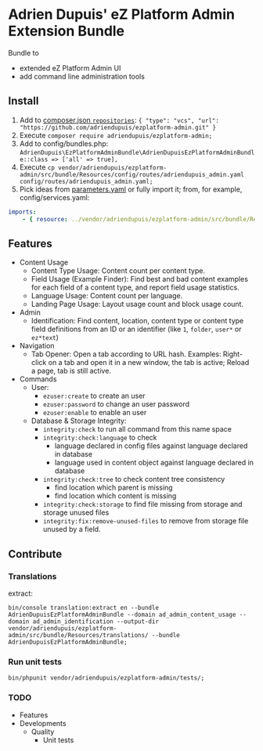 Adrien Dupuis' eZ Platform Admin Extension Bundle
=================================================

Bundle to
- extended eZ Platform Admin UI
- add command line administration tools


Install
-------

1. Add to [composer.json `repositories`](https://getcomposer.org/doc/04-schema.md#repositories): `{ "type": "vcs", "url": "https://github.com/adriendupuis/ezplatform-admin.git" }`
1. Execute `composer require adriendupuis/ezplatform-admin;`
1. Add to config/bundles.php: `AdrienDupuis\EzPlatformAdminBundle\AdrienDupuisEzPlatformAdminBundle::class => ['all' => true],`
1. Execute `cp vendor/adriendupuis/ezplatform-admin/src/bundle/Resources/config/routes/adriendupuis_admin.yaml config/routes/adriendupuis_admin.yaml;`
1. Pick ideas from [parameters.yaml](src/bundle/Resources/config/parameters.yaml) or fully import it; from, for example, config/services.yaml:
```yaml
imports:
    - { resource: ../vendor/adriendupuis/ezplatform-admin/src/bundle/Resources/config/parameters.yaml }
```


Features
--------

* Content Usage
  - Content Type Usage: Content count per content type.
  - Field Usage (Example Finder): Find best and bad content examples for each field of a content type, and report field usage statistics.
  - Language Usage: Content count per language.
  - Landing Page Usage: Layout usage count and block usage count.
* Admin
  - Identification: Find content, location, content type or content type field definitions from an ID or an identifier (like `1`, `folder`, `user*` or `ez*text`)
* Navigation
  - Tab Opener: Open a tab according to URL hash. Examples: Right-click on a tab and open it in a new window, the tab is active; Reload a page, tab is still active.
* Commands
  - User:
    - `ezuser:create` to create an user
    - `ezuser:password` to change an user password
    - `ezuser:enable` to enable an user
  - Database & Storage Integrity:
    - `integrity:check` to run all command from this name space
    - `integrity:check:language` to check
      - language declared in config files against language declared in database
      - language used in content object against language declared in database
    - `integrity:check:tree` to check content tree consistency
      - find location which parent is missing
      - find location which content is missing
    - `integrity:check:storage` to find file missing from storage and storage unused files
    - `integrity:fix:remove-unused-files` to remove from storage file unused by a field.

Contribute
----------

### Translations

extract:
```shell
bin/console translation:extract en --bundle AdrienDupuisEzPlatformAdminBundle --domain ad_admin_content_usage --domain ad_admin_identification --output-dir vendor/adriendupuis/ezplatform-admin/src/bundle/Resources/translations/ --bundle AdrienDupuisEzPlatformAdminBundle;
```

### Run unit tests

```shell
bin/phpunit vendor/adriendupuis/ezplatform-admin/tests/;
```

### TODO

* Features
* Developments
  * Quality
    - Unit tests
